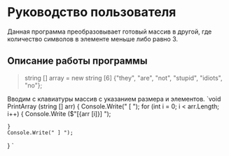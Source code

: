 # Руководство пользователя
Данная программа преобразовывает готовый массив в другой, где количество символов в элементе меньше либо равно 3.

## Описание работы программы

>string [] array = new string [6] {"they", "are", "not",   "stupid", "idiots", "no"};

 
   Вводим с клавиатуры массив с указанием размера и элементов.
`void PrintArray (string [] arr)
{
    Console.Write(" [ ");
    for (int i = 0; i < arr.Length; i++) 
    {
        Console.Write ($"[{arr [i]}]  ");
    
    }
    Console.Write(" ] ");
}
`